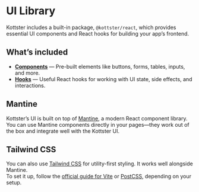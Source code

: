 # UI Library

Kottster includes a built-in package, `@kottster/react`, which provides essential UI components and React hooks for building your app’s frontend.

## What’s included

- [**Components**](./table-page-component.md) — Pre-built elements like buttons, forms, tables, inputs, and more.
- [**Hooks**](./use-page-hook.md) — Useful React hooks for working with UI state, side effects, and interactions.

## Mantine

Kottster’s UI is built on top of [Mantine](https://mantine.dev/), a modern React component library. You can use Mantine components directly in your pages—they work out of the box and integrate well with the Kottster UI.

## Tailwind CSS

You can also use [Tailwind CSS](https://tailwindcss.com/) for utility-first styling. It works well alongside Mantine.  
To set it up, follow the [official guide for Vite](https://tailwindcss.com/docs/installation/using-vite) or [PostCSS](https://tailwindcss.com/docs/installation/using-postcss), depending on your setup.